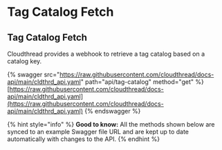 # Tag Catalog Fetch

## Tag Catalog Fetch

Cloudthread provides a webhook to retrieve a tag catalog based on a catalog key.

{% swagger src="https://raw.githubusercontent.com/cloudthread/docs-api/main/cldthrd_api.yaml" path="api/tag-catalog" method="get" %}
[https://raw.githubusercontent.com/cloudthread/docs-api/main/cldthrd_api.yaml](https://raw.githubusercontent.com/cloudthread/docs-api/main/cldthrd_api.yaml)
{% endswagger %}

{% hint style="info" %}
**Good to know:** All the methods shown below are synced to an example Swagger file URL and are kept up to date automatically with changes to the API.
{% endhint %}
